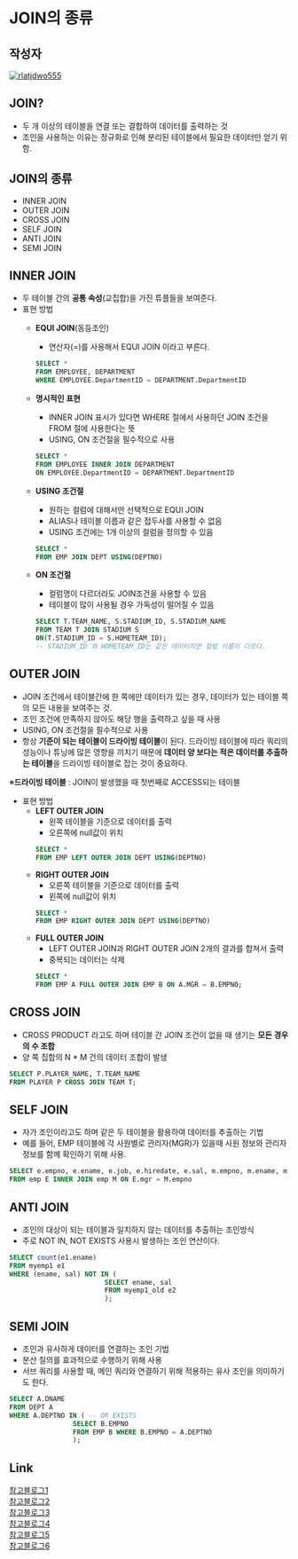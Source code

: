 # **JOIN의 종류**

## 작성자
[![rlatjdwo555](https://avatars0.githubusercontent.com/u/28692938?s=100&v=4)](https://github.com/rlatjdwo555)


## JOIN?
- 두 개 이상의 테이블을 연결 또는 결합하여 데이터를 출력하는 것
- 조인을 사용하는 이유는 정규화로 인해 분리된 테이블에서 필요한 데이터만 얻기 위함. 

## JOIN의 종류
- INNER JOIN
- OUTER JOIN
- CROSS JOIN
- SELF JOIN
- ANTI JOIN
- SEMI JOIN


## INNER JOIN
- 두 테이블 간의 **공통 속성**(교집합)을 가진 튜플들을 보여준다.
- 표현 방법
    - **EQUI JOIN**(동등조인)
        - 연산자(=)를 사용해서 EQUI JOIN 이라고 부른다.
        ```sql
        SELECT *
        FROM EMPLOYEE, DEPARTMENT
        WHERE EMPLOYEE.DepartmentID = DEPARTMENT.DepartmentID
        ```
        
    - **명시적인 표현**
        - INNER JOIN 표시가 있다면 WHERE 절에서 사용하던 JOIN 조건을 FROM 절에 사용한다는 뜻
        - USING, ON 조건절을 필수적으로 사용
        ```sql
        SELECT *
        FROM EMPLOYEE INNER JOIN DEPARTMENT
        ON EMPLOYEE.DepartmentID = DEPARTMENT.DepartmentID
        ```
    - **USING 조건절**
        - 원하는 컬럼에 대해서만 선택적으로 EQUI JOIN
        - ALIAS나 테이블 이름과 같은 접두사를 사용할 수 없음
        - USING 조건에는 1개 이상의 컬럼을 정의할 수 있음
        ```sql
        SELECT * 
        FROM EMP JOIN DEPT USING(DEPTNO)
        ```
    - **ON 조건절**
        - 컬럼명이 다르더라도 JOIN조건을 사용할 수 있음
        - 테이블이 많이 사용될 경우 가독성이 떨어질 수 있음
        ```sql
        SELECT T.TEAM_NAME, S.STADIUM_ID, S.STADIUM_NAME
        FROM TEAM T JOIN STADIUM S 
        ON(T.STADIUM_ID = S.HOMETEAM_ID);
        -- STADIUM_ID 와 HOMETEAM_ID는 같은 데이터지만 컬럼 이름이 다르다. 
        ```

## OUTER JOIN
- JOIN 조건에서 테이블간에 한 쪽에만 데이터가 있는 경우, 데이터가 있는 테이블 쪽의 모든 내용을 보여주는 것.
- 조인 조건에 만족하지 않아도 해당 행을 출력하고 싶을 때 사용
- USING, ON 조건절을 필수적으로 사용
- 항상 **기준이 되는 테이블이 드라이빙 테이블**이 된다. 드라이빙 테이블에 따라 쿼리의 성능이나 튜닝에 많은 영향을 끼치기 때문에 **데이터 양 보다는 적은 데이터를 추출하는 테이블**을 드라이빙 테이블로 잡는 것이 중요하다.

※**드라이빙 테이블** : JOIN이 발생했을 때 첫번째로 ACCESS되는 테이블

- 표현 방법
    - **LEFT OUTER JOIN**
        - 왼쪽 테이블을 기준으로 데이터를 출력
        - 오른쪽에 null값이 위치 
        ```sql
        SELECT *
        FROM EMP LEFT OUTER JOIN DEPT USING(DEPTNO)
        ```
    - **RIGHT OUTER JOIN**
        - 오른쪽 테이블을 기준으로 데이터를 출력
        - 왼쪽에 null값이 위치 
        ```sql
        SELECT *
        FROM EMP RIGHT OUTER JOIN DEPT USING(DEPTNO)
        ```
    - **FULL OUTER JOIN**
        - LEFT OUTER JOIN과 RIGHT OUTER JOIN 2개의 결과를 합쳐서 출력
        - 중복되는 데이터는 삭제
        ```sql
        SELECT *
        FROM EMP A FULL OUTER JOIN EMP B ON A.MGR = B.EMPNO;
        ```

## CROSS JOIN
- CROSS PRODUCT 라고도 하며 테이블 간 JOIN 조건이 없을 때 생기는 **모든 경우의 수 조합**
- 양 쪽 집합의 N * M 건의 데이터 조합이 발생
```sql
SELECT P.PLAYER_NAME, T.TEAM_NAME
FROM PLAYER P CROSS JOIN TEAM T;
```


## SELF JOIN
- 자가 조인이라고도 하며 같은 두 테이블을 활용하여 데이터를 추출하는 기법
- 예를 들어, EMP 테이블에 각 사원별로 관리자(MGR)가 있을때 사원 정보와 관리자 정보를 함께 확인하기 위해 사용.
```sql
SELECT e.empno, e.ename, e.job, e.hiredate, e.sal, m.empno, m.ename, m.job 
FROM emp E INNER JOIN emp M ON E.mgr = M.empno
```

## ANTI JOIN
- 조인의 대상이 되는 테이블과 일치하지 않는 데이터를 추출하는 조인방식
- 주로 NOT IN, NOT EXISTS 사용시 발생하는 조인 연산이다.
```sql
SELECT count(e1.ename)
FROM myemp1 e1 
WHERE (ename, sal) NOT IN (
                        SELECT ename, sal 
                        FROM myemp1_old e2
                        );
```

## SEMI JOIN
- 조인과 유사하게 데이터를 연결하는 조인 기법
- 분산 질의를 효과적으로 수행하기 위해 사용
- 서브 쿼리를 사용할 때, 메인 쿼리와 연결하기 위해 적용하는 유사 조인을 의미하기도 한다.

```sql
SELECT A.DNAME
FROM DEPT A
WHERE A.DEPTNO IN ( -- OR EXISTS
                SELECT B.EMPNO
                FROM EMP B WHERE B.EMPNO = A.DEPTNO
                );
```


## Link
[참고블로그1](https://limkydev.tistory.com/143)  
[참고블로그2](https://clairdelunes.tistory.com/22)  
[참고블로그3](https://coding-factory.tistory.com/87)  
[참고블로그4](http://ojc.asia/bbs/board.php?bo_table=LecSQLnPlSql&wr_id=390)  
[참고블로그5](https://wisoft.tistory.com/entry/database-sql-join-method)  
[참고블로그6](http://blog.naver.com/PostView.nhn?blogId=typeofb&logNo=221452913670&parentCategoryNo=&categoryNo=39&viewDate=&isShowPopularPosts=true&from=search)

